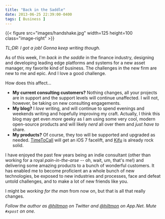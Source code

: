 ```yaml
---
title: "Back in the Saddle"
date: 2013-06-25 22:39:00-0400
tags: [ Business ]
---
```


{{< figure src="images/handshake.jpg" width=125 height=100 class="image-right" >}}

*TL;DR: I got a job! Gonna keep writing though.*

As of this week, I'm *back in the saddle* in the finance industry, designing and developing leading edge platforms and systems for a new asset manager, my favorite kind of business.  The challenges in the new firm are new to me and epic. And I love a good challenge.

How does this affect...

* **My current consulting customers?** Nothing changes, all your projects are in support and the support levels will continue unaffected. I will not, however, be taking on new consulting engagements.
* **My blog?** I *love* writing, and will continue to spend evenings and weekends writing and hopefully improving my craft. Actually, I think this blog may get even *more* geeky as I am using some very cool, modern open-source products and will likely *nerd* all over them and *just have to* share.
* **My products?** Of course, they too will be supported and upgraded as needed. [TimeToCall](https://hiltmon.com/timetocall/) will get an iOS 7 facelift, and [Kifu](http://www.kifuapp.com) is already rock solid.

I have enjoyed the past few years being an indie consultant (<span class="light">other than working for a royal *pain-in-the-arse* -- oh, wait, um, that's me!</span>) and delivering some amazing products to a bunch of wonderful customers. It has enabled me to become proficient an a whole bunch of new technologies, be exposed to new industries and processes, face and defeat untold challenges, and to make a lot of new friends like you.

I might be *working for the man* from now on, but that is all that really changes.

*Follow the author as [@hiltmon](https://twitter.com/hiltmon) on Twitter and [@hiltmon](http://alpha.app.net/hiltmon) on App.Net. Mute `#xpost` on one.*
